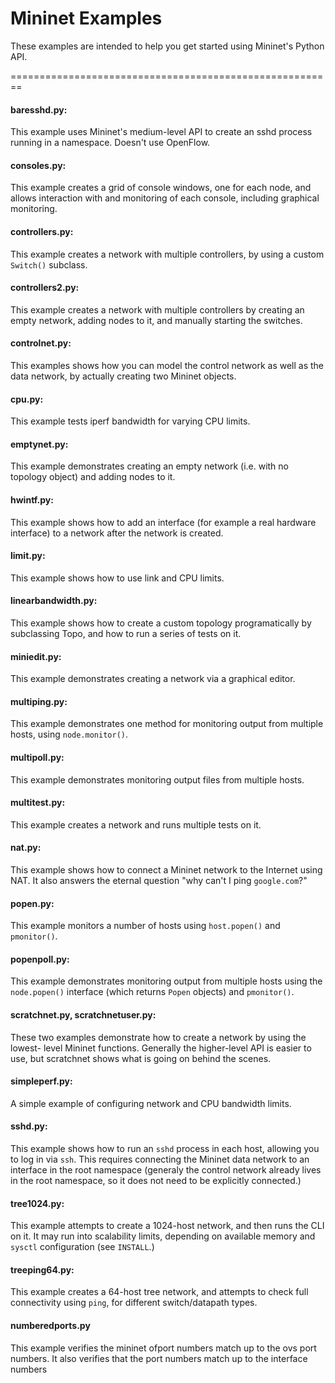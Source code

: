 Mininet Examples
========================================================

These examples are intended to help you get started using
Mininet's Python API.

========================================================

#### baresshd.py:

This example uses Mininet's medium-level API to create an sshd
process running in a namespace. Doesn't use OpenFlow.

#### consoles.py:

This example creates a grid of console windows, one for each node, 
and allows interaction with and monitoring of each console, including
graphical monitoring.

#### controllers.py:

This example creates a network with multiple controllers, by
using a custom `Switch()` subclass.

#### controllers2.py:

This example creates a network with multiple controllers by
creating an empty network, adding nodes to it, and manually
starting the switches.

#### controlnet.py:

This examples shows how you can model the control network as well
as the data network, by actually creating two Mininet objects.

#### cpu.py:

This example tests iperf bandwidth for varying CPU limits.

#### emptynet.py:

This example demonstrates creating an empty network (i.e. with no
topology object) and adding nodes to it.

#### hwintf.py:

This example shows how to add an interface (for example a real
hardware interface) to a network after the network is created.

#### limit.py:

This example shows how to use link and CPU limits.

#### linearbandwidth.py:

This example shows how to create a custom topology programatically
by subclassing Topo, and how to run a series of tests on it.

#### miniedit.py:

This example demonstrates creating a network via a graphical editor.

#### multiping.py:

This example demonstrates one method for 
monitoring output from multiple hosts, using `node.monitor()`.

#### multipoll.py:

This example demonstrates monitoring output files from multiple hosts.

#### multitest.py:

This example creates a network and runs multiple tests on it.

#### nat.py:

This example shows how to connect a Mininet network to the Internet
using NAT. It also answers the eternal question "why can't I ping
`google.com`?"

#### popen.py:

This example monitors a number of hosts using `host.popen()` and
`pmonitor()`.

#### popenpoll.py:

This example demonstrates monitoring output from multiple hosts using
the `node.popen()` interface (which returns `Popen` objects) and `pmonitor()`.

#### scratchnet.py, scratchnetuser.py:

These two examples demonstrate how to create a network by using the lowest-
level Mininet functions. Generally the higher-level API is easier to use,
but scratchnet shows what is going on behind the scenes.

#### simpleperf.py:

A simple example of configuring network and CPU bandwidth limits.

#### sshd.py:

This example shows how to run an `sshd` process in each host, allowing
you to log in via `ssh`. This requires connecting the Mininet data network
to an interface in the root namespace (generaly the control network
already lives in the root namespace, so it does not need to be explicitly
connected.)

#### tree1024.py:

This example attempts to create a 1024-host network, and then runs the
CLI on it. It may run into scalability limits, depending on available
memory and `sysctl` configuration (see `INSTALL`.)

#### treeping64.py:

This example creates a 64-host tree network, and attempts to check full
connectivity using `ping`, for different switch/datapath types.

#### numberedports.py

This example verifies the mininet ofport numbers match up to the ovs port numbers.
It also verifies that the port numbers match up to the interface numbers
